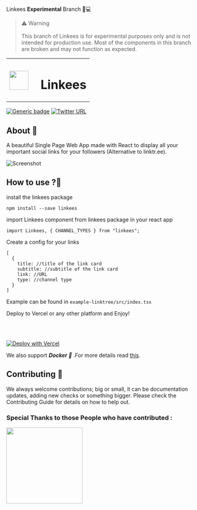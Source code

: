 Linkees **Experimental** Branch 🔬💻

> ⚠️ Warning <br/><br/>
> This branch of Linkees is for experimental purposes only and is not intended for production use. Most of the components in this branch are broken and may not function as expected.

<table>
<tr >
    <th><img src="https://s3.us-east-2.amazonaws.com/fueler.io-images/fueler-creatons/ZO3GUmNNWMJL8vuRQMQIDs7ConJCktJOOo0xTjgr.png" width="50px" height="50px" style="display:inline-block; "/></th>
    <th><h1>&ensp;Linkees</h1></th>
</tr>
</table>

[![Generic badge](https://img.shields.io/badge/BUILD-Success-<COLOR>.svg?logo=github)](https://vercel.com/heysagnik/bio/deployments) [![Twitter URL](https://img.shields.io/twitter/url/https/twitter.com/heysagnik.svg?style=social&label=Follow%20%40heysagnik)](https://twitter.com/heysagnik)

## About 🎯

A beautiful Single Page Web App made with React to display all your important social links for your followers (Alternative to linktr.ee).

![Screenshot](https://api.microlink.io/?url=https://heysagnik.vercel.app&screenshot=true&meta=false&embed=screenshot.url&waitForTimeout=1500&type=jpeg&overlay.browser=dark&overlay.background=linear-gradient%28225deg%2C+%23FF057C+0%25%2C+%238D0B93+50%25%2C+%23321575+100%25%29)

## How to use ?🤔

install the linkees package

```
npm install --save linkees
```

import Linkees component from linkees package in your react app

```
import Linkees, { CHANNEL_TYPES } from "linkees";
```

Create a config for your links

```
[
  {
    title: //title of the link card
    subtitle: //subtitle of the link card
    link: //URL
    type: //channel type
  }
]
```

Example can be found in `example-linktree/src/index.tsx`

Deploy to Vercel or any other platform and Enjoy!

<br>

<br>

[![Deploy with Vercel](https://vercel.com/button)](https://vercel.com/new/git/external?repository-url=https%3A%2F%2Fgithub.com%2Fheysagnik%2FLinkees)

We also support **_Docker 🐳_** .For more details read [this](https://github.com/heysagnik/Linkees/blob/d15c73b40e140249aa58e7354b80e1ae7508ef9f/docker.md).

## Contributing 📝

We always welcome contributions; big or small, it can be documentation updates, adding new checks or something bigger. Please check the Contributing Guide for details on how to help out.

### Special Thanks to those People who have contributed :

<img width="200" src="https://contrib.rocks/image?repo=heysagnik/Linkees" />
